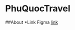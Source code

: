 # PhuQuocTravel
##About
*Link Figma
[link](https://github.com/napthedev/rapid-weather?fbclid=IwAR1Q2cJ9qo0MYkMp3OlobphO_zbAXsIMliTdGNkGBUY1TQgukx9WMdbFICw#rapid-weather)
